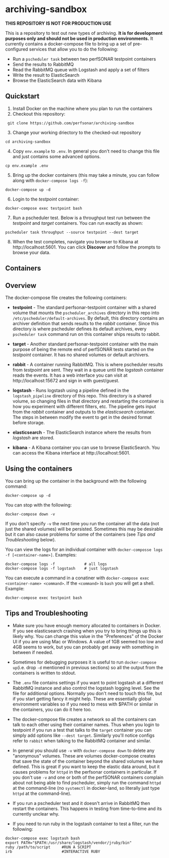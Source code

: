 # archiving-sandbox

**THIS REPOSITORY IS NOT FOR PRODUCTION USE**

This is a repository to test out new types of archiving. **It is for development purposes only and should not be used in production environments.**  It currently contains a docker-compose file to bring up a set of pre-configured services that allow you to do the following:

 - Run a `pscheduler task` between two perfSONAR testpoint containers
 - Send the results to RabbitMQ
 - Read the RabbitMQ queue with Logstash and apply a set of filters
 - Write the result to ElasticSearch
 - Browse the ElasticSearch data with Kibana
 
## Quickstart

1. Install Docker on the machine where you plan to run the containers
2. Checkout this repository:
```
 git clone https://github.com/perfsonar/archiving-sandbox
```
3. Change your working driectory to the checked-out repository
```
cd archiving-sandbox

```
4. Copy `env.example` to `.env`. In general you don't need to change this file and just contains some advanced options.
```
cp env.example .env

```
5. Bring up the docker containers (this may take a minute, you can follow along with `docker-compose logs -f`):
```
docker-compose up -d
```
6. Login to the *testpoint* container:
```
docker-compose exec testpoint bash
```
7. Run a pscheduler test. Below is a throughput test run between the *testpoint* and *target* containers. You can run exactly as shown:
```
pscheduler task throughput --source testpoint --dest target
```
8. When the test completes, navigate you browser to Kibana at http://localhost:5601. You can click **Discover** and follow the prompts to browse your data.

## Containers

## Overview

The docker-compose file creates the following containers:

- **testpoint** - The standard perfsonar-testpoint container with a shared volume that mounts the `pscheduler_archives` directory in this repo into `/etc/pscheduler/default-archives`. By default, this directory contains an archiver definition that sends results to the *rabbit* container. Since this directory is where pscheduler defines its default archives, every `pscheduler task` command run on this container ships results to rabbit. 

- **target** - Another standard perfsonar-testpoint container with the main purpose of being the remote end of perfSONAR tests started on the *testpoint* container. It has no shared volumes or default archivers. 

- **rabbit** - A container running RabbitMQ. This is where pscheduler results from *testpoint* are sent. They wait in a queue until the *logstash* container reads the events. It has a web interface you can visit at http://localhost:15672 and sign in with guest/guest.

- **logstash** - Runs logstash using a pipeline defined in the `logstash_pipeline` directory of this repo. This directory is a shared volume, so changing files in that directory and restarting the container is how you experiment with different filters, etc. The pipeline gets input from the *rabbit* container and outputs to the *elasticsearch* container. The steps in between modify the event to get in the desired format before storage.

- **elasticsearch** - The ElasticSearch instance where the results from *logstash* are stored.

- **kibana** - A Kibana container you can use to browse ElasticSearch. You can access the Kibana interface at http://localhost:5601.

## Using the containers

You can bring up the container in the background with the following command:

```
docker-compose up -d
```
You can stop with the following:

```
docker-compose down -v
```

If you don't specify `-v` the next time you run the container all the data (not just the shared volumes) will be persisted. Sometimes this may be desirable but it can also cause problems for some of the containers (see *Tips and Troubleshooting* below).

You can view the logs for an individual container with `docker-composse logs -f [<container-name>]`. Examples:

```
docker-compose logs -f             # all logs
docker-compose logs -f logstash    # just logstash
```

You can execute a command in a conatiner with `docker-compose exec <container-name> <command>`. If the `<command>` is `bash` you will get a shell. Example:

```
docker-compose exec testpoint bash

```

## Tips and Troubleshooting

- Make sure you have enough memory allocated to containers in Docker. If you see elasticsearch crashing when you try to bring things up this is likely why. You can change this value in the "Preferences" of the Docker UI if you are using Mac or Windows. A value of 1GB seemed too low and 4GB seems to work, but you can probably get away with something in between if needed. 

- Sometimes for debugging purposes it is useful to run `docker-compose up`(i.e. drop `-d` mentioned in previous sections) so all the output from the containers is written to stdout. 

- The `.env` file contains settings if you want to point logstash at a different RabbitMQ instance and also control the logstash logging level. See the file for additional options.  Normally you don't need to touch this file, but if you start getting fancy it might help. These are essentially global environment variables so if you need to mess with $PATH or similar in the containers, you can do it here too. 

- The docker-compose file creates a network so all the containers can talk to each other using their container names. Thus when you login to testpoint if you run a test that talks to the `target` container you can simply add options like `--dest target`. Similarly you'll notice configs refer to `rabbit` when talking to the RabbitMQ container and similar.  

- In general you should use `-v` with `docker-compose down` to delete any "anonymous" volumes. These are volumes docker-compose creates that save the state of the container beyond the shared volumes we have defined. This is great if you want to keep the elastic data around, but it causes problems for `httpd` in the perfsonar containers in particular. If you don't use `-v` and one or both of the perfSONAR containers complain about not being able to find pscheduler, simply run the command `httpd` at the command-line (no `systemctl` in docker-land, so literally just type `httpd` at the command-line). 

- If you run a pscheduler test and it doesn't arrive in RabbitMQ then restart the containers. This happens in testing from time-to-time and its currently unclear why.  

- If you need to run ruby in the logstash container to test a filter, run the following:
```
docker-compose exec logstash bash
export PATH="$PATH:/usr/share/logstash/vendor/jruby/bin"
ruby /path/to/script     #RUN A SCRIPT
irb                      #INTERACTIVE RUBY
```




